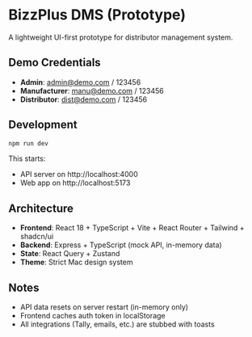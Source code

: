 # BizzPlus DMS (Prototype)

A lightweight UI-first prototype for distributor management system.

## Demo Credentials

- **Admin**: admin@demo.com / 123456
- **Manufacturer**: manu@demo.com / 123456  
- **Distributor**: dist@demo.com / 123456

## Development

```bash
npm run dev
```

This starts:
- API server on http://localhost:4000
- Web app on http://localhost:5173

## Architecture

- **Frontend**: React 18 + TypeScript + Vite + React Router + Tailwind + shadcn/ui
- **Backend**: Express + TypeScript (mock API, in-memory data)
- **State**: React Query + Zustand
- **Theme**: Strict Mac design system

## Notes

- API data resets on server restart (in-memory only)
- Frontend caches auth token in localStorage
- All integrations (Tally, emails, etc.) are stubbed with toasts